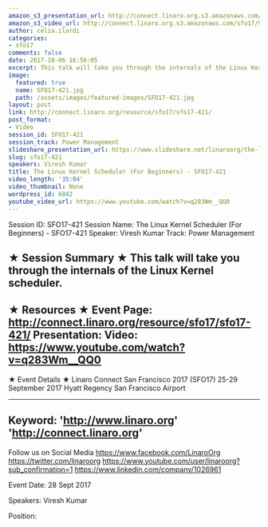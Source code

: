 ```yaml
---
amazon_s3_presentation_url: http://connect.linaro.org.s3.amazonaws.com/sfo17/Presentations/SFO17-421%20The%20Linux%20kernel%20scheduler.pdf
amazon_s3_video_url: http://connect.linaro.org.s3.amazonaws.com/sfo17/Videos/SFO17-421%20-%20The%20Linux%20Kernel%20Scheduler%20%2528For%20Beginners%2529.mp4
author: celia.ilardi
categories:
- sfo17
comments: false
date: 2017-10-06 16:56:05
excerpt: This talk will take you through the internals of the Linux Kernel scheduler.
image:
  featured: true
  name: SFO17-421.jpg
  path: /assets/images/featured-images/SFO17-421.jpg
layout: post
link: http://connect.linaro.org/resource/sfo17/sfo17-421/
post_format:
- Video
session_id: SFO17-421
session_track: Power Management
slideshare_presentation_url: https://www.slideshare.net/linaroorg/the-linux-kernel-scheduler-for-beginners-sfo17421
slug: sfo17-421
speakers: Viresh Kumar
title: The Linux Kernel Scheduler (For Beginners) - SFO17-421
video_length: '35:04'
video_thumbnail: None
wordpress_id: 6842
youtube_video_url: https://www.youtube.com/watch?v=q283Wm__QQ0
---
```


Session ID: SFO17-421
Session Name: The Linux Kernel Scheduler (For Beginners) - SFO17-421
Speaker: Viresh Kumar
Track: Power Management

★ Session Summary ★
This talk will take you through the internals of the Linux Kernel scheduler.
---------------------------------------------------
★ Resources ★
Event Page: http://connect.linaro.org/resource/sfo17/sfo17-421/
Presentation:
Video: https://www.youtube.com/watch?v=q283Wm__QQ0
---------------------------------------------------

★ Event Details ★
Linaro Connect San Francisco 2017 (SFO17)
25-29 September 2017
Hyatt Regency San Francisco Airport

---------------------------------------------------
Keyword:
'http://www.linaro.org'
'http://connect.linaro.org'
---------------------------------------------------
Follow us on Social Media
https://www.facebook.com/LinaroOrg
https://twitter.com/linaroorg
https://www.youtube.com/user/linaroorg?sub_confirmation=1
https://www.linkedin.com/company/1026961

Event Date: 28 Sept 2017

Speakers: Viresh Kumar

Position: